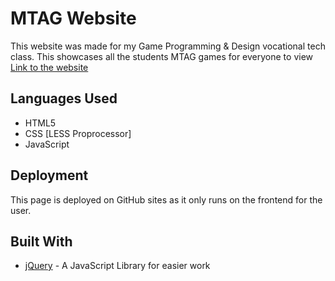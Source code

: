 # MTAG Website

This website was made for my Game Programming & Design vocational tech class.
This showcases all the students MTAG games for everyone to view
[Link to the website](http://mtag.johndeshano.me/)

## Languages Used

* HTML5
* CSS [LESS Proprocessor]
* JavaScript

## Deployment

This page is deployed on GitHub sites as it only runs on the frontend for the user.

## Built With

* [jQuery](http://jquery.com/) - A JavaScript Library for easier work
